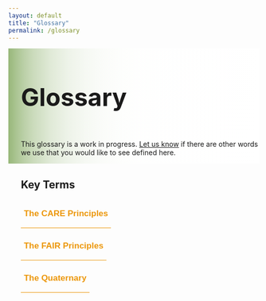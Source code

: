 ```yaml
---
layout: default
title: "Glossary"
permalink: /glossary
---
```


<style>
  
div.text-block-main {
  padding-left: 5%
  }

  #heading-image {
  padding-top: 0px;
  padding-bottom: 0px;
  margin-left:0px;
  margin-right:0px;
  align-self:center;
  }
  
  #scroll {
  margin-left:0px;
  margin-right:0px;
  }
  
@media print, screen and (max-width:480px) {
   #heading-left {
      padding-bottom: 0%;
      }
}
  li {
  font-size:20px;
  color:#000;
  }
.collapse {
  display: none;
  top: 63px;
  z-index:10000;
  box-shadow: 0px 8px 16px 0px rgba(0,0,0,0.2);
  margin-bottom:5%;
  background-color: #fff;
}

.show_b {
  display: grid;
  grid-template-rows: auto;
  
}

  .bttn {
  background-color:transparent;
  cursor:pointer;
  border: 0;
  border-bottom:1px solid #ec970b;
  padding-top:1%;
  font-size:17px;
  text-align:left;
  margin-bottom:4%;
  }
  .bttn:hover {
  background-color:#faf3e8;
  }

  .bttn:hover p {
  font-weight:bold;
  }
  
  .bttn:hover strong {
  font-weight:900;
  }
  
  strong {
  color: #ec970b;
  }
  
  .bttn_show {
  border: 2.5px solid #ec970b;
  background-color:#faf3e8;
  }

  .bttn_show p {
  font-weight:bold;
  }
  
  .bttn_show strong {
  font-weight:900;
  }
  
 
  

</style>



<div class="text-block-right" style="display:grid;grid-template-columns:repeat(auto-fit, minmax(200px, 1fr));background-image:linear-gradient(to left, #fff, 90%, #97b779);padding:0;margin-right:0;width:100%;" id="headingblock">
    <div class="text-block-right" style="display:grid;grid-template-rows:auto auto;background-color:transparent;padding-left:5%;align-content:center;width:95%;" id="heading-left">
      <h1 style="font-size:calc(20px + 3vw);align-self:start;">Glossary</h1>
      <p style="align-self:start;padding-top:10px;" id="describe">This glossary is a work in progress. <a href="mailto:EthicalOS.RCN@Gmail.com">Let us know</a> if there are other words we use that you would like to see defined here. </p>
    </div>
   <!-- <div class="text-block-right" style="background-color:transparent;padding-left:0;float:right;justify-self:end; margin-right:5%; margin-left: 5%; width: 90%;max-width:250px;" id="heading-image">
      <figure id="scroll">
        <img src="./images/scroll-trans.png" alt="scroll" style="width=100%;max-width:250px;">
        <figcaption></figcaption>
      </figure>
    </div> -->
  </div>
  
  
  
<div class="text-block-right" style="display:grid;;width:88%;padding-right:7%;padding-left:5%;justify-content:space-between;">
    <div id="main-text">
      <h2>Key Terms</h2> 
        <button class="bttn" id="care" onclick="Func_care()">
            <div><p><strong>The CARE Principles</strong></p></div>
</button>
        <div class="collapse" id="readMore_care">
          <div class="read-more-content" style="width:90%;padding-left:5%;padding-right:5%;padding-top:2%;padding-bottom:2%;">
          <p><a href="https://datascience.codata.org/articles/10.5334/dsj-2020-043">The CARE principles</a> (Collective Benefit, Authority to Control, Responsibility and Ethics) were formulated by Stephanie Russo Carroll, Ibrahim Garba, Oscar L. Figueroa-Rodriguez and other members of the Research Data Alliance's International Indigenous Data Sovereignty Interest Group, in order to help navigate the tension between 1) protecting Indigenous rights and interests in Indigenous data, and 2) supporting open data. The CARE principles build on a tradition of advocacy for Indigenous Peoples' sovereign rights, and assert that
            <ol>
              <li>the use of Indigenous data must yield collective benefit for Indigenous Peoples</li>
              <li>the authority to control who has access to Indigenous data must lie with Indigenous Peoples</li>
              <li>those who use Indigenous data must recognize their responsibility to build reciprocal relationships with the communities from which the data derive, and </li>
              <li>the use of Indigenous data must occur in a fundamentally ethical framework.</li>
            </ol></p>
          </div>
        </div>
    <br>
        <button class="bttn" id="fair" onclick="Func_fair()">
          <div><p><strong>The FAIR Principles</strong></p></div>
      </button>
        <div class="collapse" id="readMore_fair">
          <div class="read-more-content" style="width:90%;padding-left:5%;padding-right:5%;padding-top:2%;padding-bottom:2%;">
            <p><a href="https://www.nature.com/articles/sdata201618">The FAIR principles</a> (Findable, Accessible, Interoperable, and Reusable) were formalized by Mark D. Wilkinson, Michael Dumontier, IJsbrand Jan Aalbersberg and other participants at the 'Jointly Designing a Data Fairport' Workshop in Leiden, Netherlands, 2014. These data-centric principles assert that data should be easily findable and described with rich metadata, universally accessible and free to use, interoperable among different data ecosystems, and able to be reused for future scientific analysis. </p>
          </div>
       </div>
        <br>
          <button class="bttn" id="quat" onclick="Func_quat()"> 
            <div><p><strong>The Quaternary</strong></p></div>
      </button>
          <div class="collapse" id="readMore_quat">
            <div class="read-more-content" style="width:90%;padding-left:5%;padding-right:5%;padding-top:2%;padding-bottom:2%;">
              <p>The Quaternary period is 
                a geologically defined stretch of time. It is a division of the <a href="https://rock.geosociety.org/net/documents/gsa/timescale/timescl.pdf?v=2022">Cenozoic Era</a>. The Quaternary period began with the Pleistocene Epoch 2.58 million years ago and continues today, and is characterized by long cold ice ages interrupted by short warmer interglacial ages.</p>
            </div>
      </div>
        <br>
     <!-- <button class="bttn" id="data" onclick="Func_data()"> 
          <div><p><strong>Data Science Terminology</strong></p></div>
      </button>
      <div class="collapse" id="readMore_data">
          <div class="read-more-content" style="width:90%;padding-left:5%;padding-right:5%;padding-top:2%;padding-bottom:2%;">
            <p>What words like ontology mean?</p>
          </div>
      </div> -->
    </div>
</div>

<script>
function Func_care() {
  document.getElementById("readMore_care").classList.toggle("show_b");
  document.getElementById("care").classList.toggle("bttn_show");
}

function Func_fair() {
  document.getElementById("readMore_fair").classList.toggle("show_b");
  document.getElementById("fair").classList.toggle("bttn_show");
}

  function Func_quat() {
  document.getElementById("readMore_quat").classList.toggle("show_b");
  document.getElementById("quat").classList.toggle("bttn_show");
}

   function Func_data() {
  document.getElementById("readMore_data").classList.toggle("show_b");
  document.getElementById("data").classList.toggle("bttn_show");
}

</script>


<script src="https://cdnjs.cloudflare.com/ajax/libs/jquery/3.3.1/jquery.min.js"></script>
<script type="text/javascript">
  $(document).ready(function() {
    if (window.location.href.indexOf("care") > -1) {
      document.getElementById("readMore_care").classList.toggle("show_b");
      document.getElementById("care").classList.toggle("bttn_show");  
    }
  });
</script>

<script type="text/javascript">
  $(document).ready(function() {
    if (window.location.href.indexOf("fair") > -1) {
      document.getElementById("readMore_fair").classList.toggle("show_b");
      document.getElementById("fair").classList.toggle("bttn_show");
    }
  });
</script>

